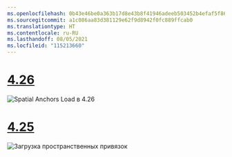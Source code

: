 ```yaml
---
ms.openlocfilehash: 0b43e46be0a363b17d8e43b8f41946adeeb503452b4efaf5f86031b63ee4d5f9
ms.sourcegitcommit: a1c086aa83d381129e62f9d8942f0fc889ffcab0
ms.translationtype: HT
ms.contentlocale: ru-RU
ms.lasthandoff: 08/05/2021
ms.locfileid: "115213660"
---
```

# <a name="426"></a>[4.26](#tab/426)

![Spatial Anchors Load в 4.26](../images/local-spatial-anchors-img-03.png)

# <a name="425"></a>[4.25](#tab/425)

![Загрузка пространственных привязок](../images/unreal-spatialanchors-load.PNG)
